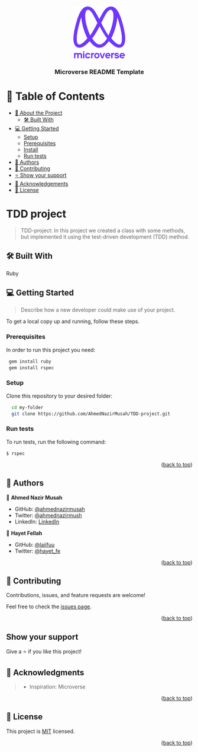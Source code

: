 <a name="readme-top"></a>

<div align="center">
  <img src="murple_logo.png" alt="logo" width="140"  height="auto" />
  <br/>

  <h3><b>Microverse README Template</b></h3>

</div>


# 📗 Table of Contents

- [📖 About the Project](#about-project)
  - [🛠 Built With](#built-with)
- [💻 Getting Started](#getting-started)
  - [Setup](#setup)
  - [Prerequisites](#prerequisites)
  - [Install](#install)
  - [Run tests](#run-tests)
- [👥 Authors](#authors)
- [🤝 Contributing](#contributing)
- [⭐️ Show your support](#support)
- [🙏 Acknowledgements](#acknowledgements)
- [📝 License](#license)


# TDD project

> TDD-project: In this project we created a class with some methods, but implemented it using the test-driven development (TDD) method.

## 🛠 Built With <a name="built-with"></a>

Ruby

## 💻 Getting Started <a name="getting-started"></a>

> Describe how a new developer could make use of your project.

To get a local copy up and running, follow these steps.

### Prerequisites

In order to run this project you need:

```sh
 gem install ruby
 gem install rspec
```

### Setup

Clone this repository to your desired folder:


```sh
  cd my-folder
  git clone https://github.com/AhmedNazirMusah/TDD-project.git
```

### Run tests

To run tests, run the following command:

```
$ rspec
```


<p align="right">(<a href="#readme-top">back to top</a>)</p>


## 👥 Authors <a name="authors"></a>

👤 **Ahmed Nazir Musah**

- GitHub: [@ahmednazirmusah](https://github.com/AhmedNazirMusah)
- Twitter: [@ahmednazirmush](https://twitter.com/ahmednazirmusah)
- LinkedIn: [LinkedIn](https://www.linkedin.com/in/ahmed-nazir-musah-529956214)


👤 **Hayet Fellah**

- GitHub: [@laiifuu](https://github.com/laiifuu)
- Twitter: [@hayet_fe](https://twitter.com/hayet_fe)

<p align="right">(<a href="#readme-top">back to top</a>)</p>


## 🤝 Contributing <a name="contributing"></a>

Contributions, issues, and feature requests are welcome!

Feel free to check the [issues page](https://github.com/AhmedNazirMusah/TDD-project/issues).

<p align="right">(<a href="#readme-top">back to top</a>)</p>

## Show your support

Give a ⭐️ if you like this project!

## 🙏 Acknowledgments <a name="acknowledgements"></a>


> - Inspiration: Microverse


<p align="right">(<a href="#readme-top">back to top</a>)</p>

## 📝 License <a name="license"></a>

This project is [MIT](./LICENSE) licensed.

<p align="right">(<a href="#readme-top">back to top</a>)</p>
